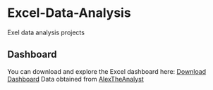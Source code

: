 # Excel-Data-Analysis

Exel data analysis projects 

## Dashboard
You can download and explore the Excel dashboard here:
[Download Dashboard](Bike_Sales_Dashboard.xlsx)
Data obtained from [AlexTheAnalyst](https://github.com/AlexTheAnalyst/Excel-Tutorial/blob/main/Excel%20Project%20Dataset.xlsx)
